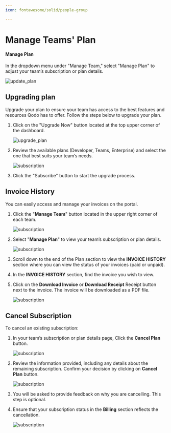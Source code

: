 ```yaml
---
icon: fontawesome/solid/people-group

---
```

# Manage Teams' Plan


#### Manage Plan

In the dropdown menu under "Manage Team," select "Manage Plan" to adjust your
team’s subscription or plan details.

![update_plan](../assets/update_plan.png)


## Upgrading plan

Upgrade your plan to ensure your team has access to the best features and resources Qodo has to offer. Follow the steps below to upgrade your plan.

1.  Click on the "Upgrade Now" button located at the top upper corner of the
    dashboard.  

    ![upgrade_plan](../assets/upgrade_plan.png)

2.  Review the available plans (Developer, Teams, Enterprise) and select the one
    that best suits your team’s needs.  

    ![subscription](../assets/subscription.png)

3.  Click the "Subscribe" button to start the upgrade process.


## Invoice History

You can easily access and manage your invoices on the portal.

1.  Click the "**Manage Team**" button located in the upper right corner of each
    team.
    
    ![subscription](../assets/manage_team.png)

2.  Select "**Manage Plan**" to view your team’s subscription or plan
    details.
    
    ![subscription](../assets/subscription_.png)

3.  Scroll down to the end of the Plan section to view the **INVOICE HISTORY**
    section where you can view the status of your invoices (paid or unpaid).

4.  In the **INVOICE HISTORY** section, find the invoice you wish to view.

5.  Click on the **Download Invoice** or **Download Receipt** Receipt button next to the
    invoice. The invoice will be downloaded as a PDF file.
    
    ![subscription](../assets/invoice_receipt.png)

## Cancel Subscription

To cancel an existing subscription:

1.  In your team’s subscription or plan details page, Click the **Cancel Plan**
    button.
    
    ![subscription](../assets/subscription_.png)

2.  Review the information provided, including any details about the remaining
    subscription. Confirm your decision by clicking on **Cancel Plan**
    button.
    
    ![subscription](../assets/cancel_plan.png)

3.  You will be asked to provide feedback on why you are cancelling. This step
    is optional.

4.  Ensure that your subscription status in the **Billing** section reflects the
    cancellation.
    
    ![subscription](../assets/cancel_plan_final.png)
